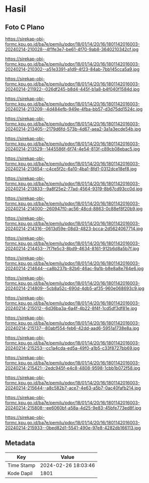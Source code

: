 # Hasil

## Foto C Plano

https://sirekap-obj-formc.kpu.go.id/ba7e/pemilu/pdpr/18/01/14/20/16/1801142016003-20240214-210028--4f1fe3e7-be61-4f70-9ab8-3640210342cf.jpg

https://sirekap-obj-formc.kpu.go.id/ba7e/pemilu/pdpr/18/01/14/20/16/1801142016003-20240214-210302--a51e3391-a1d9-4f23-84ab-7bb145cca5a9.jpg

https://sirekap-obj-formc.kpu.go.id/ba7e/pemilu/pdpr/18/01/14/20/16/1801142016003-20240214-211922--026df245-b8d4-445f-b1a8-b4f040f1584d.jpg

https://sirekap-obj-formc.kpu.go.id/ba7e/pemilu/pdpr/18/01/14/20/16/1801142016003-20240214-213209--4d484efb-949e-4fba-bb57-d3d75dd1524c.jpg

https://sirekap-obj-formc.kpu.go.id/ba7e/pemilu/pdpr/18/01/14/20/16/1801142016003-20240214-213405--2179d6fd-573b-4d67-aea2-3a1a3ecde54b.jpg

https://sirekap-obj-formc.kpu.go.id/ba7e/pemilu/pdpr/18/01/14/20/16/1801142016003-20240214-213529--1445586f-6f74-4e54-813f-c89cb08ebac5.jpg

https://sirekap-obj-formc.kpu.go.id/ba7e/pemilu/pdpr/18/01/14/20/16/1801142016003-20240214-213654--c4ce5f2c-6a10-4ba1-8fd1-0312dce18ef8.jpg

https://sirekap-obj-formc.kpu.go.id/ba7e/pemilu/pdpr/18/01/14/20/16/1801142016003-20240214-213833--9a8f25e2-77ad-4564-9319-8b67cd93cc0d.jpg

https://sirekap-obj-formc.kpu.go.id/ba7e/pemilu/pdpr/18/01/14/20/16/1801142016003-20240214-214000--260947f0-ac56-48cd-8863-0c88ef8f20b9.jpg

https://sirekap-obj-formc.kpu.go.id/ba7e/pemilu/pdpr/18/01/14/20/16/1801142016003-20240214-214316--0613d59e-08d3-4823-bcca-2d5624067714.jpg

https://sirekap-obj-formc.kpu.go.id/ba7e/pemilu/pdpr/18/01/14/20/16/1801142016003-20240214-214453--7f7fe5c3-8bd9-4634-8161-912b6d8a5b7f.jpg

https://sirekap-obj-formc.kpu.go.id/ba7e/pemilu/pdpr/18/01/14/20/16/1801142016003-20240214-214644--ca8b237b-82b6-46ac-9a1b-b8e8a8e764e6.jpg

https://sirekap-obj-formc.kpu.go.id/ba7e/pemilu/pdpr/18/01/14/20/16/1801142016003-20240214-214809--5cb8a52c-690d-4db5-af35-960e068693c9.jpg

https://sirekap-obj-formc.kpu.go.id/ba7e/pemilu/pdpr/18/01/14/20/16/1801142016003-20240214-215012--6d36ba3a-6a4f-4b22-8f4f-1cd5df3df81e.jpg

https://sirekap-obj-formc.kpu.go.id/ba7e/pemilu/pdpr/18/01/14/20/16/1801142016003-20240214-215137--80abf554-feb6-42dd-aad6-5951a1738e8a.jpg

https://sirekap-obj-formc.kpu.go.id/ba7e/pemilu/pdpr/18/01/14/20/16/1801142016003-20240214-215253--cc1a4cda-ed5a-49f0-a1b5-c33f8727bb69.jpg

https://sirekap-obj-formc.kpu.go.id/ba7e/pemilu/pdpr/18/01/14/20/16/1801142016003-20240214-215421--2edc945f-e4c8-4808-9598-1cbb1b072f58.jpg

https://sirekap-obj-formc.kpu.go.id/ba7e/pemilu/pdpr/18/01/14/20/16/1801142016003-20240214-215644--a8c582b7-ace7-4e63-a5b7-0ac40fafb214.jpg

https://sirekap-obj-formc.kpu.go.id/ba7e/pemilu/pdpr/18/01/14/20/16/1801142016003-20240214-215808--ee6060bf-a58a-4d25-9e83-45bfe773ed8f.jpg

https://sirekap-obj-formc.kpu.go.id/ba7e/pemilu/pdpr/18/01/14/20/16/1801142016003-20240214-215933--0bed82d1-5541-490e-97e8-4282db166113.jpg


## Metadata

| Key        | Value               |
| ---------- | ------------------- |
| Time Stamp | 2024-02-26 18:03:46 |
| Kode Dapil | 1801                |



